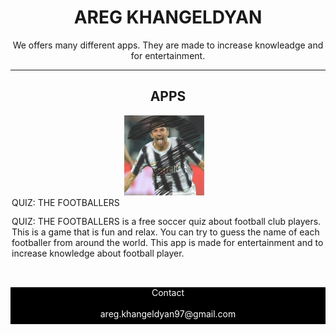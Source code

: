 
<div style="background-image: url('sky-gf065e3690_1920.jpg');">
    <h1 align="center"> AREG KHANGELDYAN  </h1>
       <p align="center"> We offers many different apps. They are made to increase knowleadge and for entertainment. </p> 
    <hr>
    <h2 align="center">APPS </h2>
    <div id="app1" align="center">
      <div style="height:128px; width:140px; display:inline-block" align="left">
       <img src="ICON_1.jpg" height="128"/> 
       </div>
        <div style="height:130px; width:500px; display:inline-block" align="left">
          <div style="height:30px; width:500px; display:inline-block">
            QUIZ: THE FOOTBALLERS
           </div>
          <div style="height:100px; width:500px; display:inline-block">
            QUIZ: THE FOOTBALLERS is a free soccer quiz about football club players.
            This is a game that is fun and relax. You can try to guess the name of each footballer from around the world. 
            This app is made for entertainment and to increase knowledge about football player.
        </div>
       <div>
    </div>
  </div>
<footer style="background-color:black;">
    <div style="height:20px"> <p align="center" style="color:white">Contact</p></div>
    <div style="height:25px"><p align="center" style="color:white">areg.khangeldyan97@gmail.com</p></div>
</footer>
